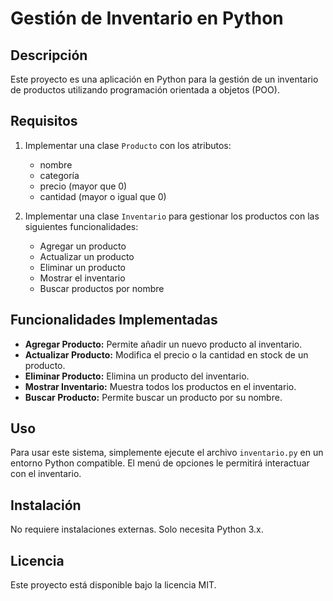 # Gestión de Inventario en Python

## Descripción

Este proyecto es una aplicación en Python para la gestión de un inventario de productos utilizando programación orientada a objetos (POO).

## Requisitos

1. Implementar una clase `Producto` con los atributos:
   - nombre
   - categoría
   - precio (mayor que 0)
   - cantidad (mayor o igual que 0)

2. Implementar una clase `Inventario` para gestionar los productos con las siguientes funcionalidades:
   - Agregar un producto
   - Actualizar un producto
   - Eliminar un producto
   - Mostrar el inventario
   - Buscar productos por nombre

## Funcionalidades Implementadas
- **Agregar Producto:** Permite añadir un nuevo producto al inventario.
- **Actualizar Producto:** Modifica el precio o la cantidad en stock de un producto.
- **Eliminar Producto:** Elimina un producto del inventario.
- **Mostrar Inventario:** Muestra todos los productos en el inventario.
- **Buscar Producto:** Permite buscar un producto por su nombre.

## Uso

Para usar este sistema, simplemente ejecute el archivo `inventario.py` en un entorno Python compatible. El menú de opciones le permitirá interactuar con el inventario.

## Instalación

No requiere instalaciones externas. Solo necesita Python 3.x.

## Licencia

Este proyecto está disponible bajo la licencia MIT.
